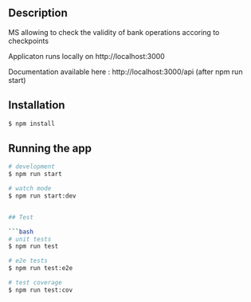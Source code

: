 ## Description

MS allowing to check the validity of bank operations accoring to checkpoints

Applicaton runs locally on http://localhost:3000

Documentation available here : http://localhost:3000/api (after npm run start)

## Installation

```bash
$ npm install
```

## Running the app

```bash
# development
$ npm run start

# watch mode
$ npm run start:dev


## Test

```bash
# unit tests
$ npm run test

# e2e tests
$ npm run test:e2e

# test coverage
$ npm run test:cov
```
